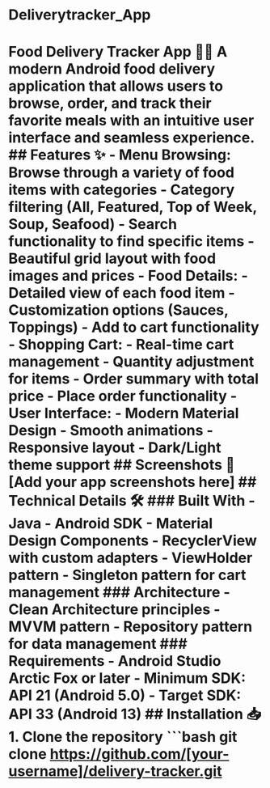 # Deliverytracker_App
 # Food Delivery Tracker App 🍔🚚  A modern Android food delivery application that allows users to browse, order, and track their favorite meals with an intuitive user interface and seamless experience.  ## Features ✨  - **Menu Browsing**: Browse through a variety of food items with categories   - Category filtering (All, Featured, Top of Week, Soup, Seafood)   - Search functionality to find specific items   - Beautiful grid layout with food images and prices  - **Food Details**:    - Detailed view of each food item   - Customization options (Sauces, Toppings)   - Add to cart functionality  - **Shopping Cart**:    - Real-time cart management   - Quantity adjustment for items   - Order summary with total price   - Place order functionality  - **User Interface**:   - Modern Material Design   - Smooth animations   - Responsive layout   - Dark/Light theme support  ## Screenshots 📱  [Add your app screenshots here]  ## Technical Details 🛠  ### Built With - Java - Android SDK - Material Design Components - RecyclerView with custom adapters - ViewHolder pattern - Singleton pattern for cart management  ### Architecture - Clean Architecture principles - MVVM pattern - Repository pattern for data management  ### Requirements - Android Studio Arctic Fox or later - Minimum SDK: API 21 (Android 5.0) - Target SDK: API 33 (Android 13)  ## Installation 📥  1. Clone the repository ```bash git clone https://github.com/[your-username]/delivery-tracker.git
